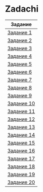 # Zadachi

|Задание|
|-------|
|[Задание 1](Tasks/№1.md)|
|[Задание 2](Tasks/№2.md)| 
|[Задание 3](Tasks/№3.md)|
|[Задание 4](Tasks/№4.md)|
|[Задание 5](Tasks/№5.md)|
|[Задание 6](Tasks/№6.md)|
|[Задание 7](Tasks/№8.md)|
|[Задание 8](Tasks/№8.md)|
|[Задание 9](Tasks/№9.md)|
|[Задание 10](Tasks/№10.md)|
|[Задание 11](Tasks/№11.md)|
|[Задание 12](Tasks/№12.md)|
|[Задание 13](Tasks/№13.md)|
|[Задание 14](Tasks/№14.md)|
|[Задание 15](Tasks/№15.md)|
|[Задание 16](Tasks/№16.md)|                                                                  
|[Задание 17](Tasks/№17.md)|
|[Задание 18](Tasks/№18.md)|
|[Задание 19](Tasks/№19.md)|
|[Задание 20](Tasks/№20.md)|
 
